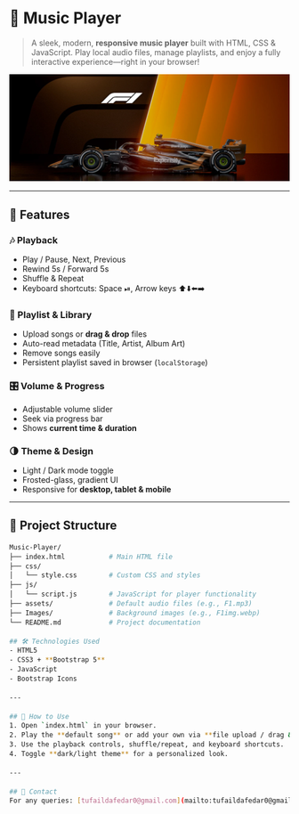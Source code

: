 # 🎵 Music Player

> A sleek, modern, **responsive music player** built with HTML, CSS & JavaScript. Play local audio files, manage playlists, and enjoy a fully interactive experience—right in your browser!  

![Music Player Screenshot](Images/F1img.webp)  

---

## 🚀 Features

### 🎶 Playback
- Play / Pause, Next, Previous  
- Rewind 5s / Forward 5s  
- Shuffle & Repeat  
- Keyboard shortcuts: Space ⏯, Arrow keys ⬆️⬇️⬅️➡️  

### 📂 Playlist & Library
- Upload songs or **drag & drop** files  
- Auto-read metadata (Title, Artist, Album Art)  
- Remove songs easily  
- Persistent playlist saved in browser (`localStorage`)  

### 🎛️ Volume & Progress
- Adjustable volume slider  
- Seek via progress bar  
- Shows **current time & duration**  

### 🌗 Theme & Design
- Light / Dark mode toggle  
- Frosted-glass, gradient UI  
- Responsive for **desktop, tablet & mobile**  

---

## 📂 Project Structure

```bash
Music-Player/
├── index.html           # Main HTML file
├── css/
│   └── style.css        # Custom CSS and styles
├── js/
│   └── script.js        # JavaScript for player functionality
├── assets/              # Default audio files (e.g., F1.mp3)
├── Images/              # Background images (e.g., F1img.webp)
└── README.md            # Project documentation

## 🛠️ Technologies Used
- HTML5
- CSS3 + **Bootstrap 5**
- JavaScript
- Bootstrap Icons

---

## 📝 How to Use
1. Open `index.html` in your browser.
2. Play the **default song** or add your own via **file upload / drag & drop**.
3. Use the playback controls, shuffle/repeat, and keyboard shortcuts.
4. Toggle **dark/light theme** for a personalized look.

---

## 📧 Contact
For any queries: [tufaildafedar0@gmail.com](mailto:tufaildafedar0@gmail.com)
